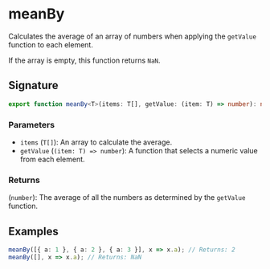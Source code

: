 # meanBy

Calculates the average of an array of numbers when applying the `getValue` function to each element.

If the array is empty, this function returns `NaN`.

## Signature

```typescript
export function meanBy<T>(items: T[], getValue: (item: T) => number): number;
```

### Parameters

- `items` (`T[]`): An array to calculate the average.
- `getValue` (`(item: T) => number`): A function that selects a numeric value from each element.

### Returns

(`number`): The average of all the numbers as determined by the `getValue` function.

## Examples

```typescript
meanBy([{ a: 1 }, { a: 2 }, { a: 3 }], x => x.a); // Returns: 2
meanBy([], x => x.a); // Returns: NaN
```
